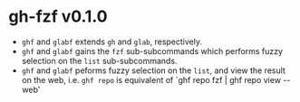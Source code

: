 # gh-fzf v0.1.0

- `ghf` and `glabf` extends `gh` and `glab`, respectively.
- `ghf` and `glabf` gains the `fzf` sub-subcommands
  which performs fuzzy selection on the `list` sub-subcommands.
- `ghf` and `glabf` peforms fuzzy selection on the `list`,
  and view the result on the web,
  i.e. `ghf repo` is equivalent of `ghf repo fzf | ghf repo view --web'

